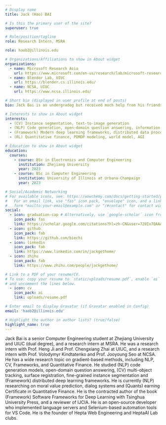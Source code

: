 ```yaml
---
# Display name
title: Jack (Hao) BAI

# Is this the primary user of the site?
superuser: true

# Role/position/tagline
role: Research Intern, MSRA

role: haob2@illinois.edu

# Organizations/Affiliations to show in About widget
organizations:
  - name: Microsoft Research Asia
    url: https://www.microsoft.com/en-us/research/lab/microsoft-research-asia/
  - name: Blender Lab, UIUC
    url: https://blender.cs.illinois.edu/
  - name: NCSA, UIUC
    url: https://www.ncsa.illinois.edu/

# Short bio (displayed in user profile at end of posts)
bio: Jack Bai is an undergradog but received much help from his friends and professors. He is very thankful for all those who helped him with his research and engineering works.

# Interests to show in About widget
interests:
  - (CV) Instance segmentation, text-to-image generation
  - (NLP) Code generation, open-domain question answering, information extraction
  - (Framework) Modern deep learning frameworks, distributed data processing frameworks
  - (RL) Quantitative finance, POMDP modeling, world model, AGI

# Education to show in About widget
education:
  courses:
    - course: BSc in Electronics and Computer Engineering
      institution: Zhejiang University
      year: 2023
    - course: BSc in Computer Engineering
      institution: University of Illinois at Urbana-Champaign
      year: 2023

# Social/Academic Networking
# For available icons, see: https://wowchemy.com/docs/getting-started/page-builder/#icons
#   For an email link, use "fas" icon pack, "envelope" icon, and a link in the
#   form "mailto:your-email@example.com" or "/#contact" for contact widget.
social:
  - icon: graduation-cap # Alternatively, use `google-scholar` icon from `ai` icon pack
    icon_pack: fas
    link: https://scholar.google.com/citations?hl=zh-CN&user=720Ix7QAAAAJ
  - icon: github
    icon_pack: fab
    link: https://github.com/biechi
  - icon: linkedin
    icon_pack: fab
    link: https://www.linkedin.com/in/jackgethome/
  - icon: zhihu
    icon_pack: fab
    link: https://www.zhihu.com/people/jackgethome/

# Link to a PDF of your resume/CV.
# To use: copy your resume to `static/uploads/resume.pdf`, enable `ai` icons in `params.toml`,
# and uncomment the lines below.
  - icon: cv
    icon_pack: ai
    link: uploads/resume.pdf

# Enter email to display Gravatar (if Gravatar enabled in Config)
email: 'haob2@illinois.edu'

# Highlight the author in author lists? (true/false)
highlight_name: true
---
```


Jack Bai is a senior Computer Engineering student at Zhejiang University and UIUC (dual degree), and a research intern at MSRA. He was a research intern with Prof. Heng Ji and Prof. Chengxiang Zhai at UIUC, and a research intern with Prof. Volodymyr Kindtatenko and Prof. Jooyoung Seo at NCSA. He has a wide research topic on gradient-based methods, including NLP, CV, Frameworks, and Quantitative Finance. He studied (NLP) code generation models, open-domain question answering, (CV) multi-object tracking, surface registration, fine-grained instance segmentation and (Framework) distributed deep learning frameworks. He is currently (NLP) researching on moral value prediction, dialog systems and (Quants) earning Certiﬁcate in Quantitative Finance. He is the contracted author of the book (Framework) Software Frameworks for Deep Learning with Tsinghua University Press, and a reviewer of IJCIA. He is an open-source developer who implemented language servers and Selenium-based automation tools for VS Code. He is the founder of Hepta Web Engineering and HeptaAI Lab clubs.

<!-- {{< icon name="download" pack="fas" >}} Download my {{< staticref "uploads/demo_resume.pdf" "newtab" >}}resumé{{< /staticref >}}. -->
